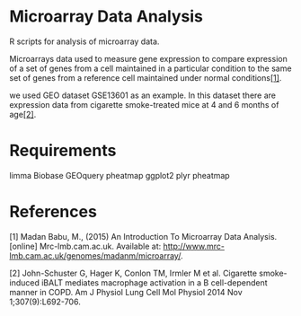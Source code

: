 Microarray Data Analysis
============================
R scripts for analysis of microarray data.

Microarrays data used to measure gene expression to compare expression of a set of genes from a cell maintained 
in a particular condition to the same set of genes from a reference cell maintained under normal conditions[[1]](#1).

we used GEO dataset GSE13601 as an example. In this dataset there are expression data from cigarette smoke-treated mice at 4 and 6 months of age[[2]](#2).

# Requirements
limma
Biobase
GEOquery
pheatmap
ggplot2
plyr
pheatmap	

# References

<a id="1">[1]</a> 
Madan Babu, M., (2015)
An Introduction To Microarray Data Analysis. [online] Mrc-lmb.cam.ac.uk. Available at: <http://www.mrc-lmb.cam.ac.uk/genomes/madanm/microarray/>.

<a id="2">[2]</a>
John-Schuster G, Hager K, Conlon TM, Irmler M et al. Cigarette smoke-induced iBALT mediates macrophage activation in a B cell-dependent manner in COPD. Am J Physiol Lung Cell Mol Physiol 2014 Nov 1;307(9):L692-706.

